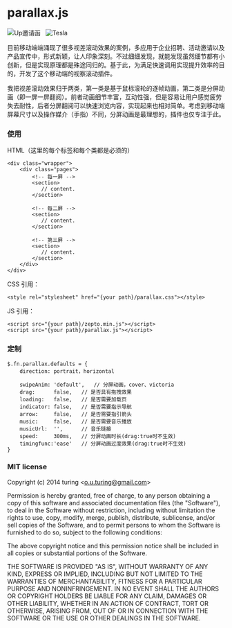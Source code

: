 parallax.js
===========

![Up邀请函](https://raw.githubusercontent.com/hahnzhu/parallax.js/master/assets/gif/invitation.gif)&nbsp;&nbsp;&nbsp;![Tesla](https://raw.githubusercontent.com/hahnzhu/parallax.js/master/assets/gif/tesla.gif)

目前移动端端涌现了很多视差滚动效果的案例，多应用于企业招聘、活动邀请以及产品宣传中，形式新颖，让人印象深刻。不过细细发现，就能发现虽然细节都有小创新，但是实现原理都是殊途同归的。基于此，为满足快速调用实现提升效率的目的，开发了这个移动端的视察滚动插件。

我把视差滚动效果归于两类，第一类是基于鼠标滚轮的逐帧动画，第二类是分屏动画（即一屏一屏翻阅）。前者动画细节丰富，互动性强，但是容易让用户感觉疲劳失去耐性，后者分屏翻阅可以快速浏览内容，实现起来也相对简单。考虑到移动端屏幕尺寸以及操作媒介（手指）不同，分屏动画是最理想的，插件也仅专注于此。



### 使用

HTML（这里的每个标签和每个类都是必须的）
```
<div class="wrapper">
	<div class="pages">
		<!-- 每一屏 -->
		<section>
		   // content.
		</section>
	
		<!-- 每二屏 -->
		<section>
		   // content.
		</section>
	
		<!-- 第三屏 -->
		<section>
		   // content.
		</section>
	</div>
</div>
```

CSS 引用：
```
<style rel="stylesheet" href="{your path}/parallax.css"></style>
```

JS 引用：
```
<script src="{your path}/zepto.min.js"></script>
<script src="{your path}/parallax.js"></script>
```

### 定制
```
$.fn.parallax.defaults = {
	direction: portrait，horizontal
	
	swipeAnim: 'default', 	// 分屏动画，cover、victoria
	drag:      false,  	// 是否具有拖拽效果
	loading:   false,  	// 是否需要加载页
	indicator: false,  	// 是否需要指示导航
	arrow:     false,  	// 是否需要指引箭头
	music:     false,  	// 是否需要音乐播放
	musicUrl:  '',     	// 音乐链接
	speed:     300ms,  	// 分屏动画时长(drag:true时不生效)
	timingfunc:'ease' 	// 分屏动画过度效果(drag:true时不生效)
}

```






### MIT license

Copyright (c) 2014 turing <[o.u.turing@gmail.com](mailto:o.u.turing@gmail.com)>

Permission is hereby granted, free of charge, to any person obtaining a copy of this software and associated documentation files (the "Software"), to deal in the Software without restriction, including without limitation the rights to use, copy, modify, merge, publish, distribute, sublicense, and/or sell copies of the Software, and to permit persons to whom the Software is furnished to do so, subject to the following conditions:

The above copyright notice and this permission notice shall be included in all copies or substantial portions of the Software.

THE SOFTWARE IS PROVIDED "AS IS", WITHOUT WARRANTY OF ANY KIND, EXPRESS OR IMPLIED, INCLUDING BUT NOT LIMITED TO THE WARRANTIES OF MERCHANTABILITY, FITNESS FOR A PARTICULAR PURPOSE AND NONINFRINGEMENT. IN NO EVENT SHALL THE AUTHORS OR COPYRIGHT HOLDERS BE LIABLE FOR ANY CLAIM, DAMAGES OR OTHER LIABILITY, WHETHER IN AN ACTION OF CONTRACT, TORT OR OTHERWISE, ARISING FROM, OUT OF OR IN CONNECTION WITH THE SOFTWARE OR THE USE OR OTHER DEALINGS IN THE SOFTWARE.
